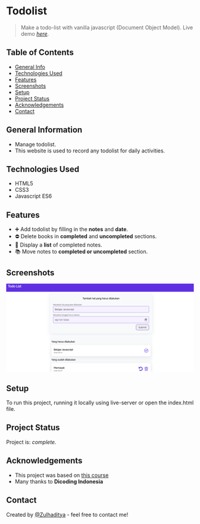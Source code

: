 # Todolist
> Make a todo-list with vanilla javascript (Document Object Model).
> Live demo [_here_](https://listodosimple.netlify.app/).

## Table of Contents
* [General Info](#general-information)
* [Technologies Used](#technologies-used)
* [Features](#features)
* [Screenshots](#screenshots)
* [Setup](#setup)
* [Project Status](#project-status)
* [Acknowledgements](#acknowledgements)
* [Contact](#contact)

## General Information
- Manage todolist.
- This website is used to record any todolist for daily activities.

## Technologies Used
- HTML5
- CSS3
- Javascript ES6

## Features
- :heavy_plus_sign: Add todolist by filling in the **notes** and **date**.
- :no_entry: Delete books in **completed** and **uncompleted** sections.
- :bookmark_tabs: Display a **list** of completed notes.
- :books: Move notes to **completed or uncompleted** section.

## Screenshots
![Example screenshot](./screenshot-todolist.png)

## Setup
To run this project, running it locally using live-server or open the index.html file.

## Project Status
Project is: _complete._ <!-- / _complete_ / _no longer being worked on_. reason ? -->

## Acknowledgements
- This project was based on [this course](https://www.dicoding.com/)
- Many thanks to **Dicoding Indonesia**

## Contact
Created by [@Zulhaditya](https://itsmyportofolio.netlify.app/) - feel free to contact me!

